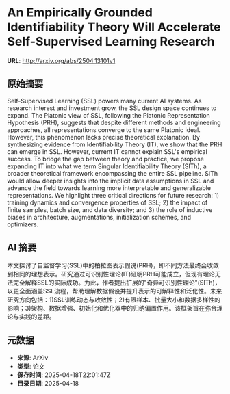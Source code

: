 # An Empirically Grounded Identifiability Theory Will Accelerate Self-Supervised Learning Research

**URL**: http://arxiv.org/abs/2504.13101v1

## 原始摘要

Self-Supervised Learning (SSL) powers many current AI systems. As research
interest and investment grow, the SSL design space continues to expand. The
Platonic view of SSL, following the Platonic Representation Hypothesis (PRH),
suggests that despite different methods and engineering approaches, all
representations converge to the same Platonic ideal. However, this phenomenon
lacks precise theoretical explanation. By synthesizing evidence from
Identifiability Theory (IT), we show that the PRH can emerge in SSL. However,
current IT cannot explain SSL's empirical success. To bridge the gap between
theory and practice, we propose expanding IT into what we term Singular
Identifiability Theory (SITh), a broader theoretical framework encompassing the
entire SSL pipeline. SITh would allow deeper insights into the implicit data
assumptions in SSL and advance the field towards learning more interpretable
and generalizable representations. We highlight three critical directions for
future research: 1) training dynamics and convergence properties of SSL; 2) the
impact of finite samples, batch size, and data diversity; and 3) the role of
inductive biases in architecture, augmentations, initialization schemes, and
optimizers.


## AI 摘要

本文探讨了自监督学习(SSL)中的柏拉图表示假说(PRH)，即不同方法最终会收敛到相同的理想表示。研究通过可识别性理论(IT)证明PRH可能成立，但现有理论无法完全解释SSL的实际成功。为此，作者提出扩展的"奇异可识别性理论"(SITh)，以更全面涵盖SSL流程，帮助理解数据假设并提升表示的可解释性和泛化性。未来研究方向包括：1)SSL训练动态与收敛性；2)有限样本、批量大小和数据多样性的影响；3)架构、数据增强、初始化和优化器中的归纳偏置作用。该框架旨在弥合理论与实践的差距。

## 元数据

- **来源**: ArXiv
- **类型**: 论文
- **保存时间**: 2025-04-18T22:01:47Z
- **目录日期**: 2025-04-18
